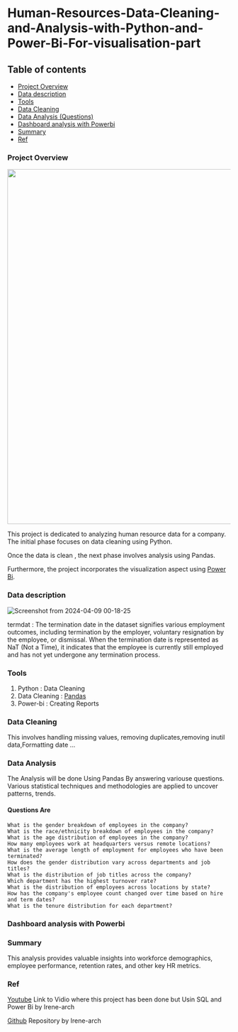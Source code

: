 # Human-Resources-Data-Cleaning-and-Analysis-with-Python-and-Power-Bi-For-visualisation-part

## Table of contents
- [Project Overview](#project-overview)
- [Data description](#data-description)
- [Tools](#tools)
- [Data Cleaning](#Data-cleaning)
- [Data Analysis (Questions)](#data-analysis)
- [Dashboard analysis with Powerbi](#dashboard-analysis-ideas)
- [Summary](#summary)
- [Ref](#ref)

### Project Overview

<p align="center">
<img src="https://github.com/smdhen/Human-Resources-Data-Cleaning-and-Analysis-with-Python-and-Power-Bi-For-visualisation-part/assets/96498289/973c54bb-8647-41c7-88da-c43eaea1e17b" width="800"/> 
</p>

This project is dedicated to analyzing human resource data for a company. The initial phase focuses on data cleaning using Python.

Once the data is clean , the next phase involves  analysis using Pandas.

Furthermore, the project incorporates the visualization aspect using [Power Bi](https://learn.microsoft.com/fr-fr/power-bi/). 

### Data description
![Screenshot from 2024-04-09 00-18-25](https://github.com/smdhen/Human-Resources-Data-Cleaning-and-Analysis-with-Python-and-Power-Bi-For-visualisation-part/assets/96498289/dfa23e01-3269-47f5-b065-a2fbb9b32a67)

termdat :  The termination date in the dataset signifies various employment outcomes, including termination by the employer, voluntary resignation by the employee, or dismissal. When the termination date is represented as NaT (Not a Time), it indicates that the employee is currently still employed and has not yet undergone any termination process.

### Tools

1. Python : Data Cleaning 
2. Data Cleaning : [Pandas](https://pandas.pydata.org/docs/user_guide/10min.html#grouping)
3. Power-bi : Creating Reports

### Data Cleaning

This involves handling missing values, removing duplicates,removing inutil data,Formatting date ...

### Data Analysis

The Analysis will be done Using Pandas By answering variouse questions. Various statistical techniques and methodologies are applied to uncover patterns, trends.

#### Questions Are 

    What is the gender breakdown of employees in the company?
    What is the race/ethnicity breakdown of employees in the company?
    What is the age distribution of employees in the company?
    How many employees work at headquarters versus remote locations?
    What is the average length of employment for employees who have been terminated?
    How does the gender distribution vary across departments and job titles?
    What is the distribution of job titles across the company?
    Which department has the highest turnover rate?
    What is the distribution of employees across locations by state?
    How has the company's employee count changed over time based on hire and term dates?
    What is the tenure distribution for each department?

### Dashboard analysis with Powerbi

### Summary
This analysis provides valuable insights into workforce demographics, employee performance, retention rates, and other key HR metrics.
### Ref
[Youtube](https://www.youtube.com/watch?v=PzyZI9uLXvY&t=1040s) Link to Vidio where this project has been done but Usin SQL and Power Bi by Irene-arch 

[Github](https://github.com/Irene-arch/HR-Dashboard-MySQL-PowerBI) Repository by  Irene-arch 
